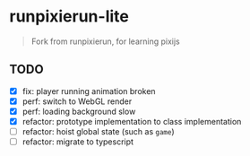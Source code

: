 # runpixierun-lite

> Fork from runpixierun, for learning pixijs

## TODO

* [x] fix: player running animation broken
* [x] perf: switch to WebGL render
* [x] perf: loading background slow
* [x] refactor: prototype implementation to class implementation
* [ ] refactor: hoist global state (such as `game`)
* [ ] refactor: migrate to typescript
